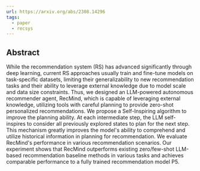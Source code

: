 ```yaml
---
url: https://arxiv.org/abs/2308.14296
tags:
  - paper
  - recsys
---
```

## Abstract

While the recommendation system (RS) has advanced significantly through deep learning, current RS approaches usually train and fine-tune models on task-specific datasets, limiting their generalizability to new recommendation tasks and their ability to leverage external knowledge due to model scale and data size constraints. Thus, we designed an LLM-powered autonomous recommender agent, RecMind, which is capable of leveraging external knowledge, utilizing tools with careful planning to provide zero-shot personalized recommendations. We propose a Self-Inspiring algorithm to improve the planning ability. At each intermediate step, the LLM self-inspires to consider all previously explored states to plan for the next step. This mechanism greatly improves the model's ability to comprehend and utilize historical information in planning for recommendation. We evaluate RecMind's performance in various recommendation scenarios. Our experiment shows that RecMind outperforms existing zero/few-shot LLM-based recommendation baseline methods in various tasks and achieves comparable performance to a fully trained recommendation model P5.